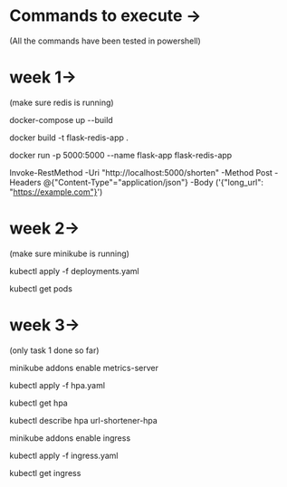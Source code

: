 # Commands to execute ->
(All the commands have been tested in powershell)
# week 1->
(make sure redis is running) 

docker-compose up --build

docker build -t flask-redis-app .

docker run -p 5000:5000 --name flask-app flask-redis-app

Invoke-RestMethod -Uri "http://localhost:5000/shorten" -Method Post -Headers @{"Content-Type"="application/json"} -Body ('{"long_url": "https://example.com"}')

# week 2->
(make sure minikube is running) 

kubectl apply -f deployments.yaml

kubectl get pods

# week 3->
(only task 1 done so far)

minikube addons enable metrics-server

kubectl apply -f hpa.yaml

kubectl get hpa

kubectl describe hpa url-shortener-hpa

minikube addons enable ingress

kubectl apply -f ingress.yaml

kubectl get ingress





